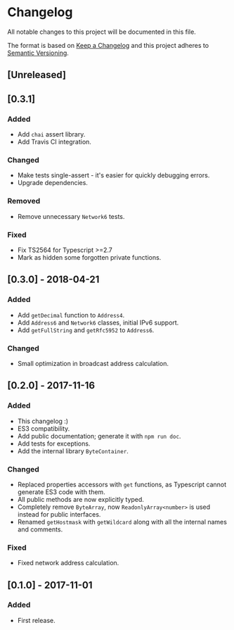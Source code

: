 # Changelog
All notable changes to this project will be documented in this file.

The format is based on [Keep a Changelog](http://keepachangelog.com/en/1.0.0/)
and this project adheres to [Semantic Versioning](http://semver.org/spec/v2.0.0.html).

## [Unreleased]

## [0.3.1]
### Added
* Add `chai` assert library.
* Add Travis CI integration.
### Changed
* Make tests single-assert - it's easier for quickly debugging errors.
* Upgrade dependencies.
### Removed
* Remove unnecessary `Network6` tests.
### Fixed
* Fix TS2564 for Typescript >=2.7
* Mark as hidden some forgotten private functions.

## [0.3.0] - 2018-04-21
### Added
- Add `getDecimal` function to `Address4`.
- Add `Address6` and `Network6` classes, initial IPv6 support.
- Add `getFullString` and `getRfc5952` to `Address6`.
### Changed
- Small optimization in broadcast address calculation.

## [0.2.0] - 2017-11-16
### Added
- This changelog :)
- ES3 compatibility.
- Add public documentation; generate it with `npm run doc`.
- Add tests for exceptions.
- Add the internal library `ByteContainer`.
### Changed
- Replaced properties accessors with `get` functions, as Typescript cannot
  generate ES3 code with them.
- All public methods are now explicitly typed.
- Completely remove `ByteArray`, now `ReadonlyArray<number>` is used instead for public interfaces.
- Renamed `getHostmask` with `getWildcard` along with all the internal names and comments.
### Fixed
- Fixed network address calculation.

## [0.1.0] - 2017-11-01
### Added
- First release.
